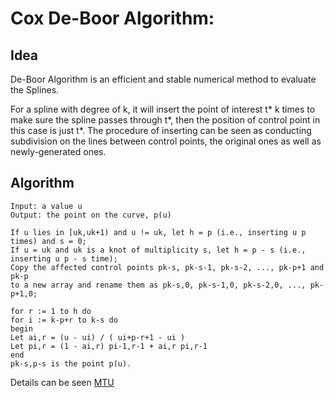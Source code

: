 Cox De-Boor Algorithm:
====

## Idea
De-Boor Algorithm is an efficient and stable numerical method to evaluate the Splines.

For a spline with degree of k, it will insert the point of interest t* k times to make sure the spline passes through t*, then the position of control point in this case is just t*. The procedure of inserting can be seen as conducting subdivision on the lines between control points, the original ones as well as newly-generated ones.

## Algorithm 
```
Input: a value u 
Output: the point on the curve, p(u) 

If u lies in [uk,uk+1) and u != uk, let h = p (i.e., inserting u p times) and s = 0; 
If u = uk and uk is a knot of multiplicity s, let h = p - s (i.e., inserting u p - s time); 
Copy the affected control points pk-s, pk-s-1, pk-s-2, ..., pk-p+1 and pk-p 
to a new array and rename them as pk-s,0, pk-s-1,0, pk-s-2,0, ..., pk-p+1,0; 

for r := 1 to h do 
for i := k-p+r to k-s do 
begin 
Let ai,r = (u - ui) / ( ui+p-r+1 - ui ) 
Let pi,r = (1 - ai,r) pi-1,r-1 + ai,r pi,r-1 
end 
pk-s,p-s is the point p(u).
```
Details can be seen [MTU](https://pages.mtu.edu/~shene/COURSES/cs3621/NOTES/spline/de-Boor.html)

